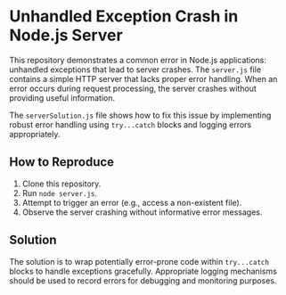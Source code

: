# Unhandled Exception Crash in Node.js Server

This repository demonstrates a common error in Node.js applications: unhandled exceptions that lead to server crashes.  The `server.js` file contains a simple HTTP server that lacks proper error handling.  When an error occurs during request processing, the server crashes without providing useful information.

The `serverSolution.js` file shows how to fix this issue by implementing robust error handling using `try...catch` blocks and logging errors appropriately.

## How to Reproduce

1. Clone this repository.
2. Run `node server.js`.
3. Attempt to trigger an error (e.g., access a non-existent file).
4. Observe the server crashing without informative error messages.

## Solution

The solution is to wrap potentially error-prone code within `try...catch` blocks to handle exceptions gracefully.  Appropriate logging mechanisms should be used to record errors for debugging and monitoring purposes.